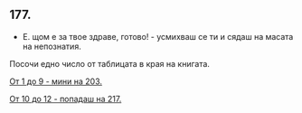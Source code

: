 ## 177.

- Е. щом е за твое здраве, готово! - усмихваш се ти и сядаш на
масата на непознатия.

Посочи едно число от таблицата в края на книгата.

[От 1 до 9 - мини на 203.](./203)

[От 10 до 12 - попадаш на 217.](./217)
